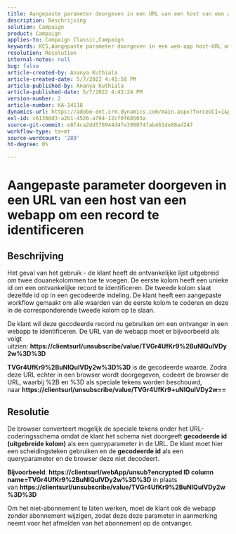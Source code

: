 ```yaml
---
title: Aangepaste parameter doorgeven in een URL van een host van een webapp om een record te identificeren
description: Beschrijving
solution: Campaign
product: Campaign
applies-to: Campaign Classic,Campaign
keywords: KCS,Aangepaste parameter doorgeven in een web-app host-URL om een record te identificeren
resolution: Resolution
internal-notes: null
bug: false
article-created-by: Ananya Kuthiala
article-created-date: 5/7/2022 4:41:58 PM
article-published-by: Ananya Kuthiala
article-published-date: 5/7/2022 4:43:24 PM
version-number: 2
article-number: KA-14118
dynamics-url: https://adobe-ent.crm.dynamics.com/main.aspx?forceUCI=1&pagetype=entityrecord&etn=knowledgearticle&id=1421cd98-24ce-ec11-a7b5-0022480a8e40
exl-id: c61360d3-a2b1-4526-a794-12cf0f68503a
source-git-commit: e8f4ca2dd578944d4fe399074fab461de88ad247
workflow-type: tm+mt
source-wordcount: '289'
ht-degree: 0%

---
```


# Aangepaste parameter doorgeven in een URL van een host van een webapp om een record te identificeren

## Beschrijving


Het geval van het gebruik - de klant heeft de ontvankelijke lijst uitgebreid om twee douanekolommen toe te voegen. De eerste kolom heeft een unieke id om een ontvankelijke record te identificeren. De tweede kolom slaat dezelfde id op in een gecodeerde indeling. De klant heeft een aangepaste workflow gemaakt om alle waarden van de eerste kolom te coderen en deze in de corresponderende tweede kolom op te slaan.

De klant wil deze gecodeerde record nu gebruiken om een ontvanger in een webapp te identificeren. De URL van de webapp moet er bijvoorbeeld als volgt uitzien: <b>https://clientsurl/unsubscribe/value/TVGr4UfKr9%2BuNlQulVDy2w%3D%3D</b>

<b>TVGr4UfKr9%2BuNlQulVDy2w%3D%3D</b> is de gecodeerde waarde. Zodra deze URL echter in een browser wordt doorgegeven, codeert de browser de URL, waarbij %2B en %3D als speciale tekens worden beschouwd, naar <b>https://clientsurl/unsubscribe/value/TVGr4UfKr9+uNlQulVDy2w==</b>


## Resolutie


De browser converteert mogelijk de speciale tekens onder het URL-coderingsschema omdat de klant het schema niet doorgeeft <b>gecodeerde id (uitgebreide kolom)</b> als een queryparameter in de URL. De klant moet hier een scheidingsteken gebruiken en de <b>gecodeerde id</b> als een queryparameter en de browser deze niet decodeert.

<b>Bijvoorbeeld</b>: <b>https://clientsurl/webApp/unsub?encrypted ID column name=TVGr4UfKr9%2BuNlQulVDy2w%3D%3D</b> in plaats van <b>https://clientsurl/unsubscribe/value/TVGr4UfKr9%2BuNlQulVDy2w%3D%3D</b>



Om het niet-abonnement te laten werken, moet de klant ook de webapp zonder abonnement wijzigen, zodat deze deze parameter in aanmerking neemt voor het afmelden van het abonnement op de ontvanger.
